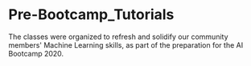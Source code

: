 # Pre-Bootcamp_Tutorials
The classes were organized to refresh and solidify our community members' Machine Learning skills, as part of the preparation for the AI Bootcamp 2020.
